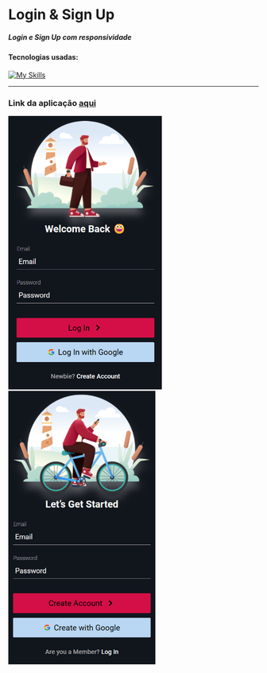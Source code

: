 <h1>Login & Sign Up</h1>

<h5>Login e Sign Up com responsividade</h5>

<h4>Tecnologias usadas:</h4>

[![My Skills](https://skillicons.dev/icons?i=html,css)](https://skillicons.dev)

<hr>

<h3>Link da aplicação <a href="https://lucasfgaldinos.github.io/login-signup/">aqui</a></h3>

<div>
  <img height="550" src="./assets/printlogin.png" alt="Print login" />
  <img height="550" src="./assets/printsignup.png" alt="Print sign up" />
</div>
